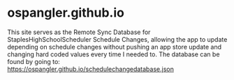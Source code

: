 # ospangler.github.io
This site serves as the Remote Sync Database for StaplesHighSchoolScheduler Schedule Changes, allowing the app to update depending on schedule changes without pushing an app store update and changing hard coded values every time I needed to. The database can be found by going to: https://ospangler.github.io/schedulechangedatabase.json
